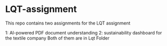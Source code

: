 # LQT-assignment
This repo contains two assignments for the LQT assignment

1: AI-powered PDF document understanding
2: sustainability dashboard for the textile company
Both of them are in Lqt Folder
